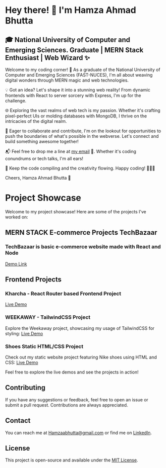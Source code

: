 # Hey there! 👋 I'm Hamza Ahmad Bhutta

## 🎓 National University of Computer and Emerging Sciences. Graduate | MERN Stack Enthusiast | Web Wizard ✨

Welcome to my coding corner! 🚀 As a graduate of the National University of Computer and Emerging Sciences (FAST-NUCES), I'm all about weaving digital wonders through MERN magic and web technologies.

💡 Got an idea? Let's shape it into a stunning web reality! From dynamic frontends with React to server sorcery with Express, I'm up for the challenge.

🌐 Exploring the vast realms of web tech is my passion. Whether it's crafting pixel-perfect UIs or molding databases with MongoDB, I thrive on the intricacies of the digital realm.

🚀 Eager to collaborate and contribute, I'm on the lookout for opportunities to push the boundaries of what's possible in the webverse. Let's connect and build something awesome together!

📬 Feel free to drop me a line at [my email](mailto:Hamzaabhutta@gmail.com) 📧. Whether it's coding conundrums or tech talks, I'm all ears!

🌟 Keep the code compiling and the creativity flowing. Happy coding! 👨‍💻🎨

Cheers,
Hamza Ahmad Bhutta 🚀




# Project Showcase

Welcome to my project showcase! Here are some of the projects I've worked on:

## MERN STACK  E-commerce  Projects TechBazaar
### TechBazaar is basic e-commerce website made with React and Node 
[Demo Link](https://techbazaar2-03b6a14861c6.herokuapp.com/)


## Frontend Projects
### Kharcha - React Router based Frontend Project
[Live Demo](https://kharchaa.netlify.app/)

### WEEKAWAY - TailwindCSS Project
Explore the Weekaway project, showcasing my usage of TailwindCSS for styling:
[Live Demo](https://weekaway2.netlify.app/)

### Shoes Static HTML/CSS Project
Check out my static website project featuring Nike shoes using HTML and CSS:
[Live Demo](https://ultimategurubhutta.github.io/NikeShoe/)

Feel free to explore the live demos and see the projects in action!

## Contributing

If you have any suggestions or feedback, feel free to open an issue or submit a pull request. Contributions are always appreciated.

## Contact

You can reach me at Hamzaabhutta@gmail.com or find me on [LinkedIn](https://www.linkedin.com/in/hamza-ahmad-bhutta-ab7694204/).

## License

This project is open-source and available under the [MIT License](LICENSE).


<!---
UltimateGuruBhutta/UltimateGuruBhutta is a ✨ special ✨ repository because its `README.md` (this file) appears on your GitHub profile.
You can click the Preview link to take a look at your changes.
--->

